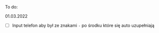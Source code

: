 To do:

01.03.2022

- [ ] Input telefon aby był ze znakami `-` po środku które się auto uzupełniają
